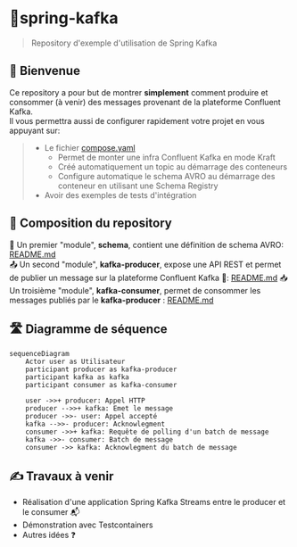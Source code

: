 # 🚀spring-kafka

> Repository d'exemple d'utilisation de Spring Kafka

## 🎉 Bienvenue

Ce repository a pour but de montrer **simplement** comment produire et consommer (à venir) des messages provenant de la plateforme Confluent Kafka.<br>
Il vous permettra aussi de configurer rapidement votre projet en vous appuyant sur:<br>

> - Le fichier [compose.yaml](compose.yaml)
>   - Permet de monter une infra Confluent Kafka en mode Kraft
>   - Créé automatiquement un topic au démarrage des conteneurs
>   - Configure automatique le schema AVRO au démarrage des conteneur en utilisant une Schema Registry
> - Avoir des exemples de tests d'intégration

## 🍳 Composition du repository

📖 Un premier "module", **schema**, contient une définition de schema AVRO: [README.md](schema/README.md)<br/>
📤 Un second "module", **kafka-producer**, expose une API REST et permet de publier un message sur la plateforme Confluent Kafka 🙂: [README.md](kafka-producer/README.md)
📥 Un troisième "module", **kafka-consumer**, permet de consommer les messages publiés par le **kafka-producer** : [README.md](kafka-consumer/README.md)

## 🛣️ Diagramme de séquence
```mermaid
sequenceDiagram
    Actor user as Utilisateur
    participant producer as kafka-producer
    participant kafka as kafka
    participant consumer as kafka-consumer

    user ->>+ producer: Appel HTTP
    producer -->>+ kafka: Emet le message
    producer ->>- user: Appel accepté
    kafka -->>- producer: Acknowlegment
    consumer ->>+ kafka: Requête de polling d'un batch de message
    kafka ->>- consumer: Batch de message
    consumer ->> kafka: Acknowlegment du batch de message
```

## ✍️ Travaux à venir

- Réalisation d'une application Spring Kafka Streams entre le producer et le consumer 📬
- Démonstration avec Testcontainers
- Autres idées ❓